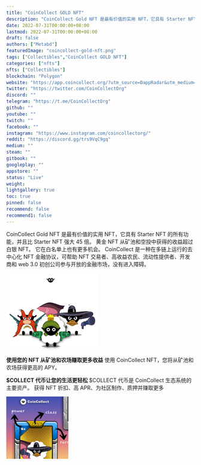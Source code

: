 ```yaml
---
title: "CoinCollect GOLD NFT"
description: "CoinCollect Gold NFT 是最有价值的实用 NFT，它具有 Starter NFT 的所有功能，也比 Starter NFT 强大 45 倍。 黄金 NFT 赚得更多"
date: 2022-07-31T00:00:00+08:00
lastmod: 2022-07-31T00:00:00+08:00
draft: false
authors: ["Metabd"]
featuredImage: "coincollect-gold-nft.png"
tags: ["Collectibles","CoinCollect GOLD NFT"]
categories: ["nfts"]
nfts: ["Collectibles"]
blockchain: "Polygon"
website: "https://app.coincollect.org/?utm_source=DappRadar&utm_medium=deeplink&utm_campaign=visit-website"
twitter: "https://twitter.com/CoinCollectOrg"
discord: ""
telegram: "https://t.me/CoinCollectOrg"
github: ""
youtube: ""
twitch: ""
facebook: ""
instagram: "https://www.instagram.com/coincollectorg/"
reddit: "https://discord.gg/trs9VqC9gq"
medium: ""
steam: ""
gitbook: ""
googleplay: ""
appstore: ""
status: "Live"
weight: 
lightgallery: true
toc: true
pinned: false
recommend: false
recommend1: false
---
```

<p>CoinCollect Gold NFT 是最有价值的实用 NFT，它具有 Starter NFT 的所有功能，并且比 Starter NFT 强大 45 倍。 黄金 NFT 从矿池和空投中获得的收益超过白银 NFT。 它在白名单上也有更多机会。 CoinCollect 是一种在多链上运行的去中心化 NFT 金融协议，可帮助 NFT 交易者、高收益农民、流动性提供者、开发商和 web 3.0 初创公司参与开放的金融市场，没有进入障碍。</p>

![下载](下载.png)

**使用您的 NFT 从矿池和农场赚取更多收益**
使用 CoinCollect NFT，您将从矿池和农场获得更高的 APY。

**$COLLECT 代币让您的生活更轻松**
$COLLECT 代币是 CoinCollect 生态系统的主要资产。 获得 NFT 折扣、高 APR、为社区制作、质押并赚取更多

![coincollect-gold-nft](coincollect-gold-nft.png)
